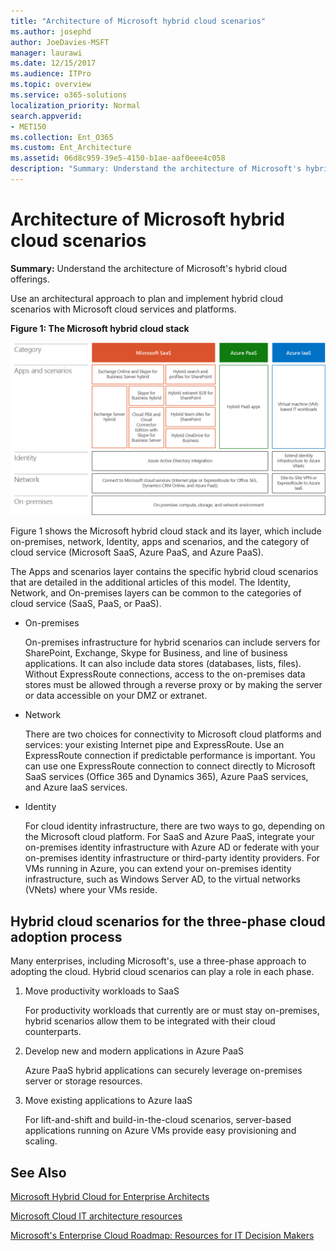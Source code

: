 ```yaml
---
title: "Architecture of Microsoft hybrid cloud scenarios"
ms.author: josephd
author: JoeDavies-MSFT
manager: laurawi
ms.date: 12/15/2017
ms.audience: ITPro
ms.topic: overview
ms.service: o365-solutions
localization_priority: Normal
search.appverid:
- MET150
ms.collection: Ent_O365
ms.custom: Ent_Architecture
ms.assetid: 06d8c959-39e5-4150-b1ae-aaf0eee4c058
description: "Summary: Understand the architecture of Microsoft's hybrid cloud offerings."
---
```


# Architecture of Microsoft hybrid cloud scenarios

 **Summary:** Understand the architecture of Microsoft's hybrid cloud offerings.
  
Use an architectural approach to plan and implement hybrid cloud scenarios with Microsoft cloud services and platforms.
  
**Figure 1: The Microsoft hybrid cloud stack**

![The Microsoft hybrid cloud stack](media/Hybrid-Poster/Hybrid-Cloud-Stack.png)
  
Figure 1 shows the Microsoft hybrid cloud stack and its layer, which include on-premises, network, Identity, apps and scenarios, and the category of cloud service (Microsoft SaaS, Azure PaaS, and Azure PaaS).
  
The Apps and scenarios layer contains the specific hybrid cloud scenarios that are detailed in the additional articles of this model. The Identity, Network, and On-premises layers can be common to the categories of cloud service (SaaS, PaaS, or PaaS).
  
- On-premises
    
    On-premises infrastructure for hybrid scenarios can include servers for SharePoint, Exchange, Skype for Business, and line of business applications. It can also include data stores (databases, lists, files). Without ExpressRoute connections, access to the on-premises data stores must be allowed through a reverse proxy or by making the server or data accessible on your DMZ or extranet.
    
- Network
    
    There are two choices for connectivity to Microsoft cloud platforms and services: your existing Internet pipe and ExpressRoute. Use an ExpressRoute connection if predictable performance is important. You can use one ExpressRoute connection to connect directly to Microsoft SaaS services (Office 365 and Dynamics 365), Azure PaaS services, and Azure IaaS services.
    
- Identity
    
    For cloud identity infrastructure, there are two ways to go, depending on the Microsoft cloud platform. For SaaS and Azure PaaS, integrate your on-premises identity infrastructure with Azure AD or federate with your on-premises identity infrastructure or third-party identity providers. For VMs running in Azure, you can extend your on-premises identity infrastructure, such as Windows Server AD, to the virtual networks (VNets) where your VMs reside.
    
## Hybrid cloud scenarios for the three-phase cloud adoption process

Many enterprises, including Microsoft's, use a three-phase approach to adopting the cloud. Hybrid cloud scenarios can play a role in each phase.
  
1. Move productivity workloads to SaaS
    
    For productivity workloads that currently are or must stay on-premises, hybrid scenarios allow them to be integrated with their cloud counterparts.
    
2. Develop new and modern applications in Azure PaaS
    
    Azure PaaS hybrid applications can securely leverage on-premises server or storage resources.
    
3. Move existing applications to Azure IaaS
    
    For lift-and-shift and build-in-the-cloud scenarios, server-based applications running on Azure VMs provide easy provisioning and scaling.
    
## See Also

[Microsoft Hybrid Cloud for Enterprise Architects](microsoft-hybrid-cloud-for-enterprise-architects.md)
  
[Microsoft Cloud IT architecture resources](microsoft-cloud-it-architecture-resources.md)

[Microsoft's Enterprise Cloud Roadmap: Resources for IT Decision Makers](https://sway.com/FJ2xsyWtkJc2taRD)



